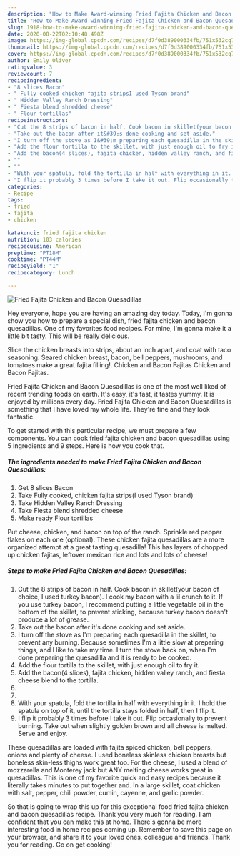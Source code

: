 ```yaml
---
description: "How to Make Award-winning Fried Fajita Chicken and Bacon Quesadillas"
title: "How to Make Award-winning Fried Fajita Chicken and Bacon Quesadillas"
slug: 1918-how-to-make-award-winning-fried-fajita-chicken-and-bacon-quesadillas
date: 2020-08-22T02:10:48.498Z
image: https://img-global.cpcdn.com/recipes/d7f0d389000334fb/751x532cq70/fried-fajita-chicken-and-bacon-quesadillas-recipe-main-photo.jpg
thumbnail: https://img-global.cpcdn.com/recipes/d7f0d389000334fb/751x532cq70/fried-fajita-chicken-and-bacon-quesadillas-recipe-main-photo.jpg
cover: https://img-global.cpcdn.com/recipes/d7f0d389000334fb/751x532cq70/fried-fajita-chicken-and-bacon-quesadillas-recipe-main-photo.jpg
author: Emily Oliver
ratingvalue: 3
reviewcount: 7
recipeingredient:
- "8 slices Bacon"
- " Fully cooked chicken fajita stripsI used Tyson brand"
- " Hidden Valley Ranch Dressing"
- " Fiesta blend shredded cheese"
- " Flour tortillas"
recipeinstructions:
- "Cut the 8 strips of bacon in half. Cook bacon in skillet(your bacon of choice, I used turkey bacon). I cook my bacon with a lil crunch to it. If you use turkey bacon, I recommend putting a little vegetable oil in the bottom of the skillet, to prevent sticking, because turkey bacon doesn&#39;t produce a lot of grease."
- "Take out the bacon after it&#39;s done cooking and set aside."
- "I turn off the stove as I&#39;m preparing each quesadilla in the skillet, to prevent any burning. Because sometimes I&#39;m a little slow at preparing things, and I like to take my time. I turn the stove back on, when I&#39;m done preparing the quesadilla and it is ready to be cooked."
- "Add the flour tortilla to the skillet, with just enough oil to fry it."
- "Add the bacon(4 slices), fajita chicken, hidden valley ranch, and fiesta cheese blend to the tortilla."
- ""
- ""
- "With your spatula, fold the tortilla in half with everything in it. I hold the spatula on top of it, until the tortilla stays folded in half, then I flip it."
- "I flip it probably 3 times before I take it out. Flip occasionally to prevent burning. Take out when slightly golden brown and all cheese is melted. Serve and enjoy."
categories:
- Recipe
tags:
- fried
- fajita
- chicken

katakunci: fried fajita chicken 
nutrition: 103 calories
recipecuisine: American
preptime: "PT18M"
cooktime: "PT44M"
recipeyield: "1"
recipecategory: Lunch

---
```



![Fried Fajita Chicken and Bacon Quesadillas](https://img-global.cpcdn.com/recipes/d7f0d389000334fb/751x532cq70/fried-fajita-chicken-and-bacon-quesadillas-recipe-main-photo.jpg)

Hey everyone, hope you are having an amazing day today. Today, I'm gonna show you how to prepare a special dish, fried fajita chicken and bacon quesadillas. One of my favorites food recipes. For mine, I'm gonna make it a little bit tasty. This will be really delicious.

Slice the chicken breasts into strips, about an inch apart, and coat with taco seasoning. Seared chicken breast, bacon, bell peppers, mushrooms, and tomatoes make a great fajita filling!. Chicken and Bacon Fajitas Chicken and Bacon Fajitas.

Fried Fajita Chicken and Bacon Quesadillas is one of the most well liked of recent trending foods on earth. It's easy, it's fast, it tastes yummy. It is enjoyed by millions every day. Fried Fajita Chicken and Bacon Quesadillas is something that I have loved my whole life. They're fine and they look fantastic.


To get started with this particular recipe, we must prepare a few components. You can cook fried fajita chicken and bacon quesadillas using 5 ingredients and 9 steps. Here is how you cook that.

<!--inarticleads1-->

##### The ingredients needed to make Fried Fajita Chicken and Bacon Quesadillas:

1. Get 8 slices Bacon
1. Take  Fully cooked, chicken fajita strips(I used Tyson brand)
1. Take  Hidden Valley Ranch Dressing
1. Take  Fiesta blend shredded cheese
1. Make ready  Flour tortillas


Put cheese, chicken, and bacon on top of the ranch. Sprinkle red pepper flakes on each one (optional). These chicken fajita quesadillas are a more organized attempt at a great tasting quesadilla! This has layers of chopped up chicken fajitas, leftover mexican rice and lots and lots of cheese! 

<!--inarticleads2-->

##### Steps to make Fried Fajita Chicken and Bacon Quesadillas:

1. Cut the 8 strips of bacon in half. Cook bacon in skillet(your bacon of choice, I used turkey bacon). I cook my bacon with a lil crunch to it. If you use turkey bacon, I recommend putting a little vegetable oil in the bottom of the skillet, to prevent sticking, because turkey bacon doesn&#39;t produce a lot of grease.
1. Take out the bacon after it&#39;s done cooking and set aside.
1. I turn off the stove as I&#39;m preparing each quesadilla in the skillet, to prevent any burning. Because sometimes I&#39;m a little slow at preparing things, and I like to take my time. I turn the stove back on, when I&#39;m done preparing the quesadilla and it is ready to be cooked.
1. Add the flour tortilla to the skillet, with just enough oil to fry it.
1. Add the bacon(4 slices), fajita chicken, hidden valley ranch, and fiesta cheese blend to the tortilla.
1. 
1. 
1. With your spatula, fold the tortilla in half with everything in it. I hold the spatula on top of it, until the tortilla stays folded in half, then I flip it.
1. I flip it probably 3 times before I take it out. Flip occasionally to prevent burning. Take out when slightly golden brown and all cheese is melted. Serve and enjoy.


These quesadillas are loaded with fajita spiced chicken, bell peppers, onions and plenty of cheese. I used boneless skinless chicken breasts but boneless skin-less thighs work great too. For the cheese, I used a blend of mozzarella and Monterey jack but ANY melting cheese works great in quesadillas. This is one of my favorite quick and easy recipes because it literally takes minutes to put together and. In a large skillet, coat chicken with salt, pepper, chili powder, cumin, cayenne, and garlic powder. 

So that is going to wrap this up for this exceptional food fried fajita chicken and bacon quesadillas recipe. Thank you very much for reading. I am confident that you can make this at home. There's gonna be more interesting food in home recipes coming up. Remember to save this page on your browser, and share it to your loved ones, colleague and friends. Thank you for reading. Go on get cooking!
